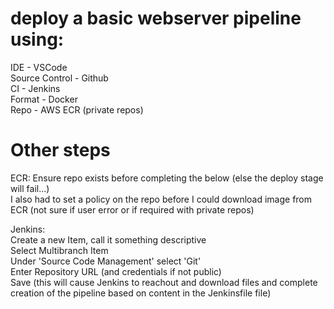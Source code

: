 # deploy a basic webserver pipeline using:
IDE - VSCode  
Source Control - Github  
CI - Jenkins  
Format - Docker  
Repo - AWS ECR (private repos)

# Other steps
ECR:
Ensure repo exists before completing the below (else the deploy stage will fail...)  
I also had to set a policy on the repo before I could download image from ECR (not sure if user error or if required with private repos)  

Jenkins:  
Create a new Item, call it something descriptive  
Select Multibranch Item  
Under 'Source Code Management' select 'Git'  
Enter Repository URL (and credentials if not public)  
Save (this will cause Jenkins to reachout and download files and complete creation of the pipeline based on content in the Jenkinsfile file)

